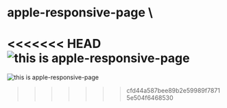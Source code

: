 # apple-responsive-page \
<<<<<<< HEAD
![this is apple-responsive-page ]('https://fdn.gsmarena.com/imgroot/news/19/11/apple-removes-reviews-ratings-from-website/-727/gsmarena_002.jpg')
=======
![this is apple-responsive-page ]('../apple-page/src/components/images/home/page.jpg')
>>>>>>> cfd44a587bee89b2e59989f78715e504f6468530
